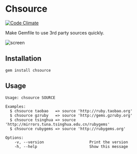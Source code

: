 # Chsource

[![Code Climate](https://codeclimate.com/repos/521b79f613d63734a41047e4/badges/211660ece0a9f3c1051a/gpa.png)](https://codeclimate.com/repos/521b79f613d63734a41047e4/feed)

Make Gemfile to use 3rd party sources quickly.

![screen](http://ww2.sinaimg.cn/large/a4a89ff1jw1e7vljjfibxj20ds02pdga.jpg)

## Installation

``` shell
gem install chsource
```

## Usage

``` shell
Usage: chsource SOURCE

Examples:
  $ chsource taobao   => source 'http://ruby.taobao.org'
  $ chsource gzruby   => source 'http://gems.gzruby.org'
  $ chsource tsinghua => source 'http://mirrors.tuna.tsinghua.edu.cn/rubygems'
  $ chsource rubygems => source 'http://rubygems.org'

Options:
    -v, --version                    Print the version
    -h, --help                       Show this message
```
